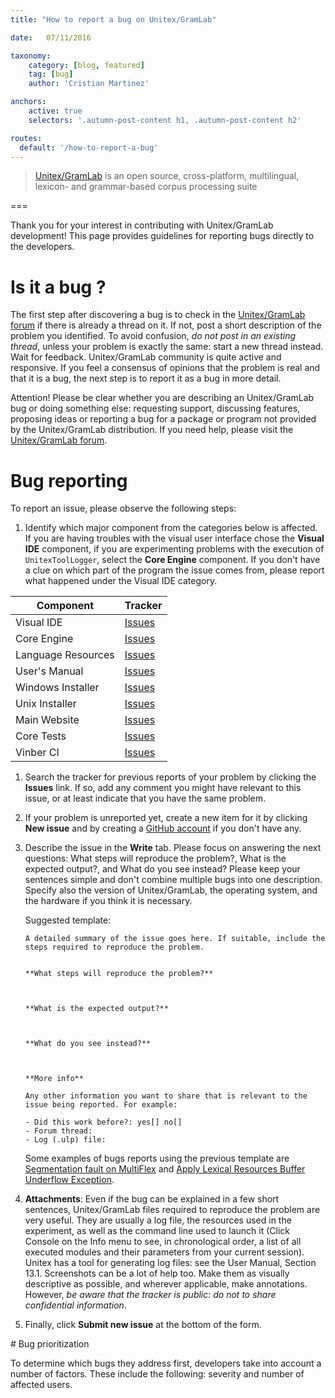 ```yaml
---
title: "How to report a bug on Unitex/GramLab"

date:   07/11/2016

taxonomy:
    category: [blog, featured]
    tag: [bug]
    author: 'Cristian Martinez'    

anchors:
    active: true
    selectors: '.autumn-post-content h1, .autumn-post-content h2'

routes:
  default: '/how-to-report-a-bug'    
---
```


> [Unitex/GramLab](/) is an open source, cross-platform, multilingual, lexicon- and grammar-based corpus processing suite

===

Thank you for your interest in contributing with Unitex/GramLab development! This page provides guidelines for reporting bugs directly to the developers.

# Is it a bug ?

The first step after discovering a bug is to check in the [Unitex/GramLab forum](http://forum.unitexgramlab.org?target=_blank) if there is already a thread on it. If not, post a short description of the problem you identified. To avoid confusion, *do not post in an existing thread*, unless your problem is exactly the same: start a new thread instead. Wait for feedback. Unitex/GramLab community is quite active and responsive. If you feel a consensus of opinions that the problem is real and that it is a bug, the next step is to report it as a bug in more detail.

Attention! Please be clear whether you are describing an Unitex/GramLab bug or doing something else: requesting support, discussing features, proposing ideas or reporting a bug for a package or program not provided by the Unitex/GramLab distribution. If you need help, please visit the [Unitex/GramLab forum](http://forum.unitexgramlab.org?target=_blank).

# Bug reporting

To report an issue, please observe the following steps:

1. Identify which major component from the categories below is affected. If you are having troubles with the visual user interface chose the **Visual IDE** component, if you are experimenting problems with the execution of `UnitexToolLogger`, select the **Core Engine** component. If you don't have a clue on which part of the program the issue comes from, please report what happened under the Visual IDE category.

| Component          | Tracker                                                                        |
|--------------------|--------------------------------------------------------------------------------|
| Visual IDE         | [Issues](https://github.com/UnitexGramLab/gramlab-ide/issues)                  |
| Core Engine        | [Issues](https://github.com/UnitexGramLab/unitex-core/issues)                  |
| Language Resources | [Issues](https://github.com/UnitexGramLab/lingua/issues)                       |
| User's Manual      | [Issues](https://github.com/UnitexGramLab/unitex-doc-usermanual/issues)        |
| Windows Installer  | [Issues](https://github.com/UnitexGramLab/unitex-packaging-windows/issues)     |
| Unix Installer     | [Issues](https://github.com/UnitexGramLab/unitex-packaging-unix/issues)        |
| Main Website       | [Issues](https://github.com/UnitexGramLab/unitexgramlab-org/issues)            |
| Core Tests         | [Issues](https://github.com/UnitexGramLab/unitex-core-tests/issues)            |
| Vinber CI          | [Issues](https://github.com/UnitexGramLab/vinber-backend/issues)               |

1. Search the tracker for previous reports of your problem by clicking the **Issues** link. If so, add any comment you might have relevant to this issue, or at least indicate that you have the same problem.

1. If your problem is unreported yet, create a new item for it by clicking **New issue** and by creating a [GitHub account](https://github.com/join?target=_blank) if you don't have any.

1. Describe the issue in the **Write** tab. Please focus on answering the next questions: What steps will reproduce the problem?, What is the expected output?, and What do you see instead? Please keep your sentences simple and don't combine multiple bugs into one description. Specify also the version of Unitex/GramLab, the operating system, and the hardware if you think it is necessary. 

    Suggested template:


    ```
    A detailed summary of the issue goes here. If suitable, include the steps required to reproduce the problem.
    
    
    **What steps will reproduce the problem?**

    

    **What is the expected output?**



    **What do you see instead?**



    **More info**
    
    Any other information you want to share that is relevant to the issue being reported. For example:
    
    - Did this work before?: yes[] no[]
    - Forum thread:
    - Log (.ulp) file:

    ```
    
    Some examples of bugs reports using the previous template are [Segmentation fault on MultiFlex](https://github.com/UnitexGramLab/unitex-core/issues/1) and [Apply Lexical Resources Buffer Underflow Exception](https://github.com/UnitexGramLab/gramlab-ide/issues/10).  

1. **Attachments**: Even if the bug can be explained in a few short sentences, Unitex/GramLab files required to reproduce the problem are very useful. They are usually a log file, the resources used in the experiment, as well as the command line used to launch it (Click Console on the Info menu to see, in chronological order, a list of all executed modules and their parameters from your current session). Unitex has a tool for generating log files: see the User Manual, Section 13.1. Screenshots can be a lot of help too. Make them as visually descriptive as possible, and wherever applicable, make annotations. However, *be aware that the tracker is public: do not to share confidential information*.

1. Finally, click **Submit new issue** at the bottom of the form.

# Bug prioritization

To determine which bugs they address first, developers take into account a number of factors. These include the following: severity and number of affected users.
